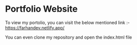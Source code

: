 # Portfolio Website 
 

To view my portolio, you can visit the below mentioned link :- https://farhandev.netlify.app/

You can even clone my repository and open the index.html file
